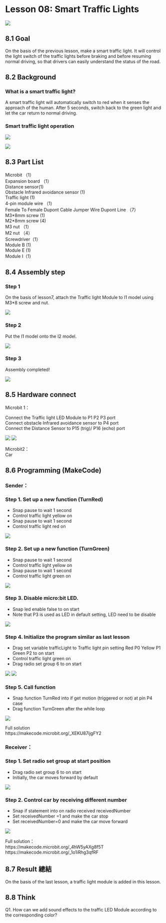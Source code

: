 # Lesson 08: Smart Traffic Lights
![](picture/8/8_1.png)

## 8.1 Goal
<P>
On the basis of the previous lesson, make a smart traffic light. It will control the light switch of the traffic lights before braking and before resuming normal driving, so that drivers can easily understand the status of the road.
<P>

## 8.2 Background

### What is a smart traffic light? 
<P>
A smart traffic light will automatically switch to red when it senses the approach of the human. After 5 seconds, switch back to the green light and let the car return to normal driving.
<P>

### Smart traffic light operation 
 
![](picture/8/8_2.png)

![](picture/8/8_4.png)


## 8.3 Part List 
<P>
Microbit （1）<BR>
Expansion board （1）<BR>
Distance sensor(1)<BR>
Obstacle Infrared avoidance sensor  (1)<BR>
Traffic light  (1)<BR>
4-pin module wire （1）<BR>
Female To Female Dupont Cable Jumper Wire Dupont Line  （7）<BR>
M3*8mm screw (1)<BR>
M2*8mm screw (4)<BR>
M3 nut （1）<BR>
M2 nut （4）<BR>
Screwdriver（1）<BR>
Module B (1)<BR>
Module E (1)<BR>
Module I（1）<BR>
<P>

## 8.4 Assembly step 

### Step 1 
<P>
On the basis of lesson7, attach the Traffic light Module to I1 model using M3*8 screw and nut. 
<P>

 
![](picture/8/8_6.png)

### Step 2 
<P>
Put the I1 model onto the I2 model. 
<P>
 
![](picture/8/8_7.png)

### Step 3 
<P>
Assembly completed! 
<P>
 
![](picture/8/8_8.png)

## 8.5 Hardware connect 
<P>
Microbit 1：
<P>
<P>
Connect the Traffic light LED Module to P1 P2 P3 port<BR>
Connect obstacle Infrared avoidance sensor to P4 port<BR>
Connect the Distance Sensor to P15 (trig)/ P16 (echo) port<BR>
<P>

![](picture/8/ch8pic.png) 
![](picture/8/8_9.jpg)
<BR>
<P>
Microbit2：<BR>
Car
<P>

## 8.6 Programming (MakeCode) 
### Sender：
### Step 1. Set up a new function (TurnRed) 
+ Snap pause to wait 1 second 
+ Control traffic light yellow on 
+ Snap pause to wait 1 second 
+ Control traffic light red on
 
![](picture/8/8_10.png)

### Step 2. Set up a new function (TurnGreen) 
+ Snap pause to wait 1 second 
+ Control traffic light yellow on 
+ Snap pause to wait 1 second 
+ Control traffic light green on
 
![](picture/8/8_12.png)

### Step 3. Disable micro:bit LED. 
+ Snap led enable false to on start  
+ Note that P3 is used as LED in default setting, LED need to be disable 
 
![](picture/8/8_14.png)


### Step 4. Initialize the program  similar as last lesson
+ Drag set variable trafficLight to Traffic light pin setting Red P0 Yellow P1 Green P2 to on start 
+ Control traffic light green on 
+ Drag radio set group 6 to on start   
 
![](picture/8/8_16.png)
![](picture/8/8_18.png)

### Step 5. Call function 
+ Snap function TurnRed into if get motion (triggered or not) at pin P4 case 
+ Drag function TurnGreen after the while loop 
  
![](picture/8/8_20.png)
<P>
Full solution<BR>
https://makecode.microbit.org/_XEKU87ijgFY2
<P>
 
### Receiver：
### Step 1. Set radio set group at start position 
+ Drag radio set group 6 to on start  
+ Initially, the car  moves forward by default
 
![](picture/8/8_22.png)


### Step 2. Control car by receiving different number 
+ Snap if statement into on radio received receivedNumber 
+ Set receivedNumber =1 and make the car stop 
+ Set receivedNumber=0 and make the car move forward 

![](picture/8/8_24.png)

<P>
Full solution：<BR>
https://makecode.microbit.org/_4hW5yAXg8f5T<BR>
https://makecode.microbit.org/_1o1iRhg3qfRF
<P>

## 8.7 Result 總結
<P>
On the basis of the last lesson, a traffic light module is added in this lesson. 
<P>

 
## 8.8 Think 
<P>
Q1. How can we add sound effects to the traffic LED Module according to the corresponding color?
<P>

